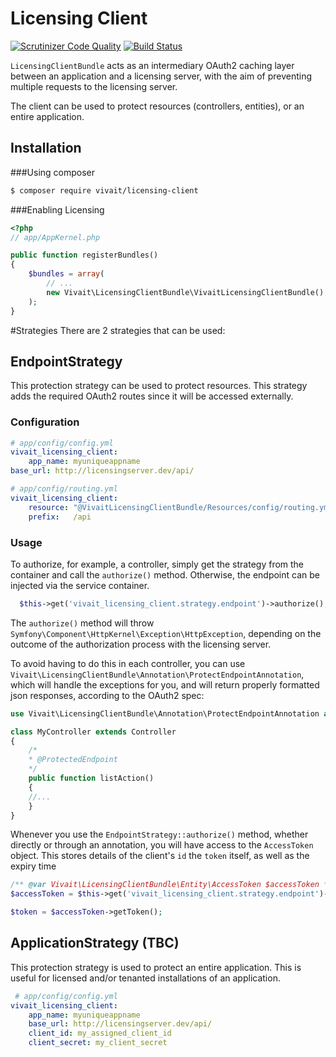 Licensing Client
================
[![Scrutinizer Code Quality](https://scrutinizer-ci.com/g/vivait/licensing-client/badges/quality-score.png?b=master)](https://scrutinizer-ci.com/g/vivait/licensing-client/?branch=master)
[![Build Status](https://scrutinizer-ci.com/g/vivait/licensing-client/badges/build.png?b=master)](https://scrutinizer-ci.com/g/vivait/licensing-client/build-status/master)

`LicensingClientBundle` acts as an intermediary OAuth2 caching layer between an
application and a licensing server, with the aim of preventing multiple requests
to the licensing server.

The client can be used to protect resources (controllers, entities), or an
entire application.

Installation
------------
###Using composer
``` bash
$ composer require vivait/licensing-client
```

###Enabling Licensing
``` php
<?php
// app/AppKernel.php

public function registerBundles()
{
    $bundles = array(
        // ...
        new Vivait\LicensingClientBundle\VivaitLicensingClientBundle(),
    );
}
```

#Strategies
There are 2 strategies that can be used:

## EndpointStrategy
This protection strategy can be used to protect resources. This strategy adds
the required OAuth2 routes since it will be accessed externally.

### Configuration

```yaml
# app/config/config.yml
vivait_licensing_client:
    app_name: myuniqueappname
base_url: http://licensingserver.dev/api/
```

```yaml
# app/config/routing.yml
vivait_licensing_client:
    resource: "@VivaitLicensingClientBundle/Resources/config/routing.yml"
    prefix:   /api
```

### Usage

To authorize, for example, a controller, simply get the strategy from the
container and call the `authorize()` method. Otherwise, the endpoint can be
injected via the service container.

```php
  $this->get('vivait_licensing_client.strategy.endpoint')->authorize();
```

The `authorize()` method will throw
 `Symfony\Component\HttpKernel\Exception\HttpException`, depending on the outcome
 of the authorization process with the licensing server.

 To avoid having to do this in each controller, you can use
 `Vivait\LicensingClientBundle\Annotation\ProtectEndpointAnnotation`, which will
  handle the exceptions for you, and will return properly formatted json responses,
  according to the OAuth2 spec:

```php
use Vivait\LicensingClientBundle\Annotation\ProtectEndpointAnnotation as ProtectedEndpoint;

class MyController extends Controller
{
    /*
    * @ProtectedEndpoint
    */
    public function listAction()
    {
    //...
    }
}
```

Whenever you use the `EndpointStrategy::authorize()` method, whether directly or
 through an annotation, you will have access to the `AccessToken` object. This
 stores details of the client's `id` the `token` itself, as well as the expiry
 time

```php
/** @var Vivait\LicensingClientBundle\Entity\AccessToken $accessToken */
$accessToken = $this->get('vivait_licensing_client.strategy.endpoint')->getAccessToken();

$token = $accessToken->getToken();
```

## ApplicationStrategy (TBC)
This protection strategy is used to protect an entire application. This is
 useful for licensed and/or tenanted installations of an application.

```yaml
 # app/config/config.yml
vivait_licensing_client:
    app_name: myuniqueappname
    base_url: http://licensingserver.dev/api/
    client_id: my_assigned_client_id
    client_secret: my_client_secret
```
